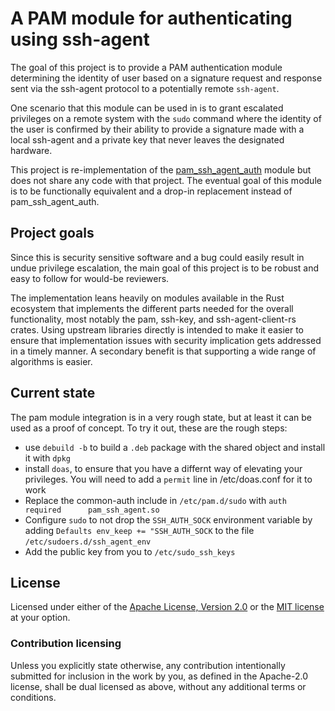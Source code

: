 # A PAM module for authenticating using ssh-agent

The goal of this project is to provide a PAM authentication module determining the identity
of user based on a signature request and response sent via the ssh-agent protocol to a potentially
remote `ssh-agent`.

One scenario that this module can be used in is to grant escalated privileges on a remote
system with the `sudo` command where the identity of the user is confirmed by their ability
to provide a signature made with a local ssh-agent and a private key that never leaves the
designated hardware.

This project is re-implementation of the [pam_ssh_agent_auth](https://github.com/jbeverly/pam_ssh_agent_auth) 
module but does not share any code with that project. The eventual goal of this module is to be 
functionally equivalent and a drop-in replacement instead of pam_ssh_agent_auth.

## Project goals

Since this is security sensitive software and a bug could easily result in undue privilege
escalation, the main goal of this project is to be robust and easy to follow for would-be
reviewers.

The implementation leans heavily on modules available in the Rust ecosystem that implements
the different parts needed for the overall functionality, most notably the pam, ssh-key, 
and ssh-agent-client-rs crates. Using upstream libraries directly is intended to make it
easier to ensure that implementation issues with security implication gets addressed in a
timely manner. A secondary benefit is that supporting a wide range of algorithms is easier.

## Current state

The pam module integration is in a very rough state, but at least it can be used as a proof 
of concept. To try it out, these are the rough steps:

* use `debuild -b` to build a `.deb` package with the shared object and install it with `dpkg`
* install `doas`, to ensure that you have a differnt way of elevating your privileges. You will
  need to add a `permit` line in /etc/doas.conf for it to work
* Replace the common-auth include in `/etc/pam.d/sudo` with `auth    required      pam_ssh_agent.so`
* Configure `sudo` to not drop the `SSH_AUTH_SOCK` environment variable by
  adding `Defaults env_keep += "SSH_AUTH_SOCK` to the file `/etc/sudoers.d/ssh_agent_env`
* Add the public key from you to `/etc/sudo_ssh_keys`

## License

Licensed under either of the [Apache License, Version 2.0](http://www.apache.org/licenses/LICENSE-2.0) or the
[MIT license](http://opensource.org/licenses/MIT) at your option.

### Contribution licensing

Unless you explicitly state otherwise, any contribution intentionally submitted
for inclusion in the work by you, as defined in the Apache-2.0 license, shall be dual licensed as above, without any
additional terms or conditions.
